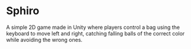 # Sphiro
A simple 2D game made in Unity where players control a bag using the keyboard to move left and right, catching falling balls of the correct color while avoiding the wrong ones.
